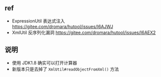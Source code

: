 ## ref

- ExpressionUtil 表达式注入 https://gitee.com/dromara/hutool/issues/I6AJWJ
- XmlUtil 反序列化漏洞 https://gitee.com/dromara/hutool/issues/I6AEX2

## 说明

- 使用 JDK1.8 确实可以打开计算器
- 新版本只是去掉了 `XmlUtil#readObjectFromXml()` 方法